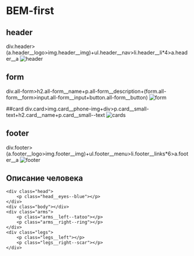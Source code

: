 # BEM-first
## header
div.header>(a.header__logo>img.header__img)+ul.header__nav>li.header__li*4>a.header__a
![header](https://user-images.githubusercontent.com/50540337/222735197-005b1332-b7b3-4873-b346-929c5da82795.png)

## form
div.all-form>h2.all-form__name+p.all-form__description+(form.all-form__form>input.all-form__input+button.all-form__button)
![form](https://user-images.githubusercontent.com/50540337/222735214-010e43cc-e738-4238-9e3c-2cf596546c58.png)

##card
div.card>img.card__phone-img+div>p.card__small-text+h2.card__name+p.card__small--text
![cards](https://user-images.githubusercontent.com/50540337/222735248-49125e57-7c2d-4b10-b4eb-027324903c79.png)

## footer
div.footer>(a.footer__logo>img.footer__img)+ul.footer__menu>li.footer__links*6>a.footer__a
![footer](https://user-images.githubusercontent.com/50540337/222735232-e8764256-8e36-41f7-9d69-fd96b929ed81.png)


## Описание человека
```
<div class="head">
	<p class="head__eyes--blue"></p>
</div>
<div class="body"></div>
<div class="arms">
	<p class="arms__left--tatoo"></p>
	<p class="arms__right--ring"></p>
</div>
<div class="legs">
	<p class="legs__left"></p>
	<p class="legs__right--scar"></p>
</div>
```
